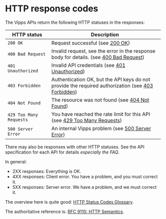 <!-- START_METADATA
---
title: HTTP response codes
pagination_next: null
pagination_prev: null
---
END_METADATA -->

# HTTP response codes

The Vipps APIs return the following HTTP statuses in the responses:

| HTTP status        | Description                                            |
| ------------------ | ------------------------------------------------------ |
| `200 OK`           | Request successful (see [200 OK](https://www.webfx.com/web-development/glossary/http-status-codes/what-is-a-200-status-code/))                                    |
| `400 Bad Request`  | Invalid request, see the error in the response body for details. (see [400 Bad Request](https://www.webfx.com/web-development/glossary/http-status-codes/what-is-a-400-status-code/))             |
| `401 Unauthorized` | Invalid API credentials (see [401 Unauthorized](https://www.webfx.com/web-development/glossary/http-status-codes/what-is-a-401-status-code/))                                   |
| `403 Forbidden`    | Authentication OK, but the API keys do not provide the required authorization (see [403 Forbidden](https://www.webfx.com/web-development/glossary/http-status-codes/what-is-a-403-status-code/)) |
| `404 Not Found`    | The resource was not found (see [404 Not Found](https://www.webfx.com/web-development/glossary/http-status-codes/what-is-a-404-status-code/))                            |
| `429 Too Many Requests`    | You have reached the rate limit for this API (see [429 Too Many Requests](https://www.webfx.com/web-development/glossary/http-status-codes/what-is-a-429-status-code/))                           |
| `500 Server Error` | An internal Vipps problem (see [500 Server Error](https://www.webfx.com/web-development/glossary/http-status-codes/what-is-a-500-status-code/))                             |

There may also be responses with other HTTP statuses.
See the API specification for each API for details _especially the FAQ_.

In general:

* 2XX responses: Everything is OK.
* 4XX responses: Client error. You have a problem, and you must correct it.
* 5XX responses: Server error. We have a problem, and we must correct it.

The overview here is quite good:
[HTTP Status Codes Glossary](https://www.webfx.com/web-development/glossary/http-status-codes/).

The authoritative reference is:
[RFC 9110: HTTP Semantics](https://www.rfc-editor.org/rfc/rfc9110.html#name-status-codes).
